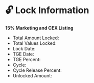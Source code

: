 # 🔓 Lock Information

**15% Marketing and CEX Listing**

* Total Amount Locked:&#x20;
* Total Values Locked:&#x20;
* Lock Date:&#x20;
* TGE Date:&#x20;
* TGE Percent:&#x20;
* Cycle:&#x20;
* Cycle Release Percent:&#x20;
* Unlocked Amount:&#x20;

####
